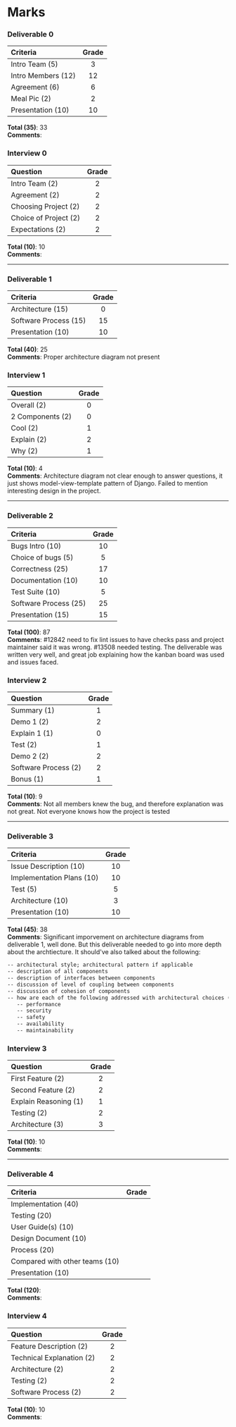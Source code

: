 # Marks

### Deliverable 0

| Criteria | Grade |
| :------- | :-----: |
| Intro Team (5) | 3 | 
| Intro Members (12) | 12 |  
| Agreement (6) | 6 |  
| Meal Pic (2) | 2 |  
| Presentation (10) | 10 | 

**Total (35)**: 33  
**Comments**:  

### Interview 0

| Question | Grade |
| :------- | :-----: |
| Intro Team (2) | 2  |
| Agreement (2) | 2 |
| Choosing Project (2) | 2 |  
| Choice of Project (2) | 2 |  
| Expectations (2) | 2 |  

**Total (10)**: 10  
**Comments**:  

----------------

### Deliverable 1

| Criteria | Grade |
| :------- | :-----: |
| Architecture (15) | 0 |  
| Software Process (15) | 15 |  
| Presentation (10) | 10 |  

**Total (40)**: 25  
**Comments**:  Proper architecture diagram not present  

### Interview 1

| Question | Grade |
| :------- | :-----: |
| Overall (2) | 0 |  
| 2 Components (2) | 0 |  
| Cool (2) | 1 |  
| Explain (2) | 2 |  
| Why (2) | 1 |  

**Total (10)**: 4  
**Comments**: Architecture diagram not clear enough to answer questions, it just shows model-view-template pattern of Django. Failed to mention interesting design in the project.    

-----------------

### Deliverable 2

| Criteria | Grade |
| :------- | :-----: |
| Bugs Intro (10) | 10 |  
| Choice of bugs (5) | 5 |  
| Correctness (25) | 17 |  
| Documentation (10) | 10 |
| Test Suite (10) | 5 | 
| Software Process (25) | 25 |
| Presentation (15) | 15 |

**Total (100)**: 87  
**Comments**: #12842 need to fix lint issues to have checks pass and project maintainer said it was wrong. #13508 needed testing. The deliverable was written very well, and great job explaining how the kanban board was used and issues faced.  

### Interview 2

| Question | Grade |
| :------- | :-----: |
| Summary (1) | 1 |  
| Demo 1 (2) | 2 |  
| Explain 1 (1) | 0 |  
| Test (2) | 1 |  
| Demo 2 (2) | 2 |  
| Software Process (2) | 2 | 
| Bonus (1) | 1 |

**Total (10)**: 9   
**Comments**: Not all members knew the bug, and therefore explanation was not great. Not everyone knows how the project is tested  

-----------------

### Deliverable 3

| Criteria | Grade |
| :------- | :-----: |
| Issue Description (10) | 10 |  
| Implementation Plans (10) | 10 |  
| Test (5) | 5 |  
| Architecture (10) | 3 |
| Presentation (10) | 10 |  

**Total (45)**: 38   
**Comments**: Significant imporvement on architecture diagrams from deliverable 1, well done. But this deliverable needed to go into more depth about the archtiecture. It should've also talked about the following:

```txt
-- architectural style; architectural pattern if applicable
-- description of all components
-- description of interfaces between components
-- discussion of level of coupling between components
-- discussion of cohesion of components
-- how are each of the following addressed with architectural choices (if applicable)
   -- performance
   -- security
   -- safety
   -- availability
   -- maintainability
```

### Interview 3

| Question | Grade |
| :------- | :-----: |
| First Feature (2) | 2 |  
| Second Feature (2) | 2 |  
| Explain Reasoning (1) | 1 |  
| Testing (2) | 2 |  
| Architecture (3) | 3 |  

**Total (10)**: 10   
**Comments**:   

-----------------

### Deliverable 4

| Criteria | Grade |
| :------- | :-----: |
| Implementation (40) |  |  
| Testing (20) |  |  
| User Guide(s) (10) |  |  
| Design Document (10) |  |
| Process (20) |  |  
| Compared with other teams (10) |  |  
| Presentation (10) |  |  

**Total (120)**:   
**Comments**:   

### Interview 4

| Question | Grade |
| :------- | :-----: |
| Feature Description (2) | 2 |  
| Technical Explanation (2) | 2 |  
| Architecture (2) | 2 |  
| Testing (2) | 2 |  
| Software Process (2) | 2 |  

**Total (10)**: 10   
**Comments**:   

